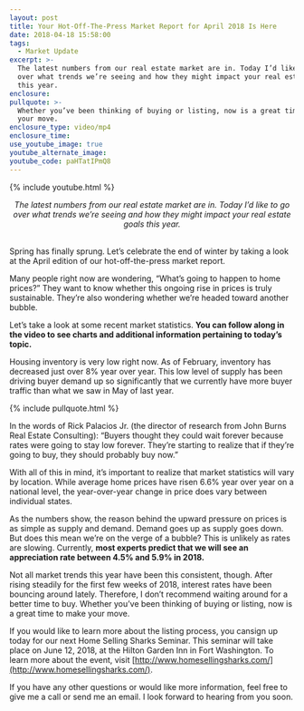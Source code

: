 ```yaml
---
layout: post
title: Your Hot-Off-The-Press Market Report for April 2018 Is Here
date: 2018-04-18 15:58:00
tags:
  - Market Update
excerpt: >-
  The latest numbers from our real estate market are in. Today I’d like to go
  over what trends we’re seeing and how they might impact your real estate goals
  this year.
enclosure:
pullquote: >-
  Whether you’ve been thinking of buying or listing, now is a great time to make
  your move.
enclosure_type: video/mp4
enclosure_time:
use_youtube_image: true
youtube_alternate_image:
youtube_code: paHTatIPmQ8
---
```


{% include youtube.html %}

<center><em>The latest numbers from our real estate market are in. Today I&rsquo;d like to go over what trends we&rsquo;re seeing and how they might impact your real estate goals this year.</em></center>

<center>&nbsp;</center>

Spring has finally sprung. Let’s celebrate the end of winter by taking a look at the April edition of our hot-off-the-press market report.&nbsp;

Many people right now are wondering, “What’s going to happen to home prices?” They want to know whether this ongoing rise in prices is truly sustainable. They’re also wondering whether we’re headed toward another bubble.&nbsp;

Let’s take a look at some recent market statistics. **You can follow along in the video to see charts and additional information pertaining to today’s topic.**&nbsp;

Housing inventory is very low right now. As of February, inventory has decreased just over 8% year over year. This low level of supply has been driving buyer demand up so significantly that we currently have more buyer traffic than what we saw in May of last year.

{% include pullquote.html %}

In the words of Rick Palacios Jr. (the director of research from John Burns Real Estate Consulting): “Buyers thought they could wait forever because rates were going to stay low forever. They’re starting to realize that if they’re going to buy, they should probably buy now.”&nbsp;

With all of this in mind, it’s important to realize that market statistics will vary by location. While average home prices have risen 6.6% year over year on a national level, the year-over-year change in price does vary between individual states.&nbsp;

As the numbers show, the reason behind the upward pressure on prices is as simple as supply and demand. Demand goes up as supply goes down. But does this mean we’re on the verge of a bubble? This is unlikely as rates are slowing. Currently, **most experts predict that we will see an appreciation rate between 4.5% and 5.9% in 2018.**

Not all market trends this year have been this consistent, though. After rising steadily for the first few weeks of 2018, interest rates have been bouncing around lately. Therefore, I don’t recommend waiting around for a better time to buy. Whether you’ve been thinking of buying or listing, now is a great time to make your move.&nbsp;

If you would like to learn more about the listing process, you cansign up today for our next Home Selling Sharks Seminar. This seminar will take place on June 12, 2018, at the Hilton Garden Inn in Fort Washington. To learn more about the event, visit [http://www.homesellingsharks.com/](http://www.homesellingsharks.com/).&nbsp;

If you have any other questions or would like more information, feel free to give me a call or send me an email. I look forward to hearing from you soon.